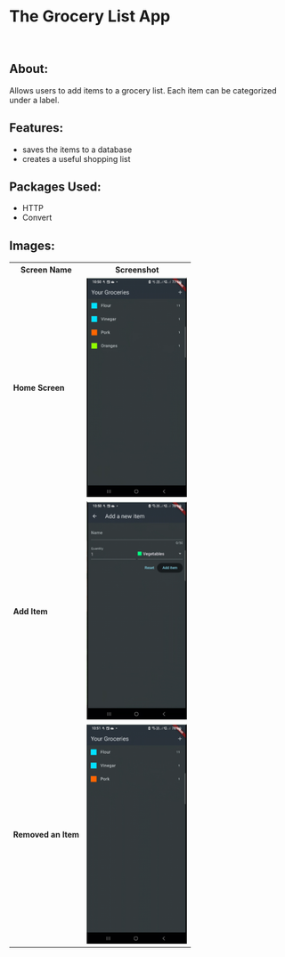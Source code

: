 # The Grocery List App
<br />

## About:
Allows users to add items to a grocery list. Each item can be categorized under a label.
## Features:
  - saves the items to a database
  - creates a useful shopping list

## Packages Used:
  - HTTP
  - Convert

## Images:
<table>
  <tr>
    <th>Screen Name</th>
    <th>Screenshot</th>
  </tr>
  <tr>
    <td><strong>Home Screen</strong></td>
    <td><img src="screenshots/all_groceries.png"  width="180"></td>
  </tr>
  <tr>
    <td><strong>Add Item</strong></td>
    <td><img src="screenshots/add_item.png"  width="180"></td>
  </tr>
  <tr>
    <td><strong>Removed an Item</strong></td>
    <td><img src="screenshots/groceries.png" width="180"></td>
  </tr>
</table>
